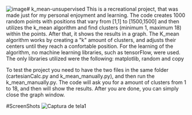![image](https://github.com/torbite/k_mean-unsupervised/assets/89304412/f272e4d3-fd59-4c4d-830d-e35561e41124)# k_mean-unsupervised
This is a recreational project, that was made just for my personal enjoyment and learning.
The code creates 1000 random points with positions that vary from [1,1] to [1500,1500] and then utilizes the k_mean algorithm and find clusters (minimum 1, maximum 18) within the points. After that, it shows the results in a graph.
The K_mean algorithm works by creating a "k" amount of clusters, and adjusts their centers until they reach a confortable position.
For the learning of the algorithm, no machine learning libraries, such as tensorFlow, were used. The only libraries utilized were the following: matplotlib, random and copy 

To test the project you need to have the two files in the same folder (cartesianCalc.py and k_mean_manually.py), and then run the k_mean_manually.py. The code will ask you for a amount of clusters from 1 to 18, and then will show the results. After you are done, you can simply close the graph window.

#ScreenShots
![Captura de tela1](https://github.com/torbite/k_mean-unsupervised/assets/89304412/1e0ffb54-1992-4bf5-b8bc-7529f5721542)
